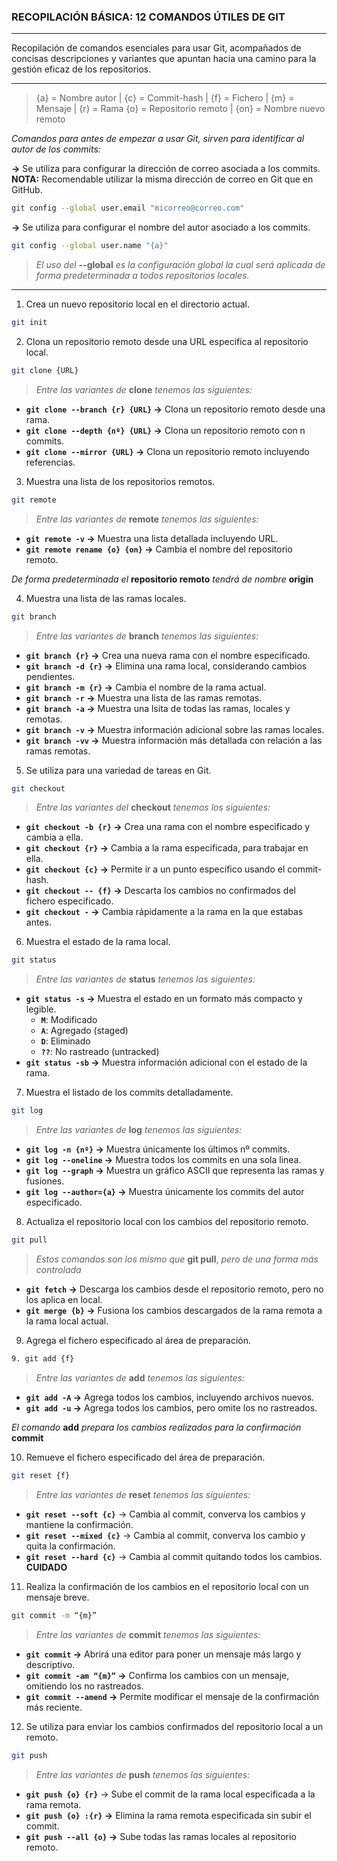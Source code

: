 ### RECOPILACIÓN BÁSICA: 12 COMANDOS ÚTILES DE GIT

---

Recopilación de comandos esenciales para usar Git, acompañados de concisas descripciones y variantes que apuntan hacia una camino para la gestión eficaz de los repositorios.

---

> {a} = Nombre autor | {c} = Commit-hash | {f} = Fichero | {m} = Mensaje | {r} = Rama
> {o} = Repositorio remoto | {on} = Nombre nuevo remoto

*Comandos para antes de empezar a usar Git, sirven para identificar al autor de los commits:*

**→** Se utiliza para configurar la dirección de correo asociada a los commits. 
**NOTA:** Recomendable utilizar la misma dirección de correo en Git que en GitHub.

```sh
git config --global user.email "micorreo@correo.com"
```

**→** Se utiliza para configurar el nombre del autor asociado a los commits.

```sh
git config --global user.name "{a}"
```

> *El uso del* **--global** *es la configuración global la cual será aplicada de forma predeterminada a todos repositorios locales.*

---

1. Crea un nuevo repositorio local en el directorio actual.

```sh
git init
```

2. Clona un repositorio remoto desde una URL especifica al repositorio local.

```sh
git clone {URL}
```
> *Entre las variantes de* **clone** *tenemos las siguientes:*

- **`git clone --branch {r} {URL}` →** Clona un repositorio remoto desde una rama.
- **`git clone --depth {nº} {URL}` →** Clona un repositorio remoto con n commits.
- **`git clone --mirror {URL}` →** Clona un repositorio remoto incluyendo referencias.

3. Muestra una lista de los repositorios remotos.

```sh
git remote
```
> *Entre las variantes de* **remote** *tenemos las siguientes:*

- **`git remote -v` →** Muestra una lista detallada incluyendo URL.
- **`git remote rename {o} {on}` →** Cambia el nombre del repositorio remoto.

*De forma predeterminada el* **repositorio remoto** *tendrá de nombre* **origin**

4. Muestra una lista de las ramas locales.

```sh
git branch
```
> *Entre las variantes de* **branch** *tenemos las siguientes:*

- **`git branch {r}` →** Crea una nueva rama con el nombre especificado.
- **`git branch -d {r}` →** Elimina una rama local, considerando cambios pendientes.
- **`git branch -m {r}` →** Cambia el nombre de la rama actual.
- **`git branch -r` →** Muestra una lista de las ramas remotas.
- **`git branch -a` →** Muestra una lsita de todas las ramas, locales y remotas.
- **`git branch -v` →** Muestra información adicional sobre las ramas locales.
- **`git branch -vv` →** Muestra información más detallada con relación a las ramas remotas.

5. Se utiliza para una variedad de tareas en Git.

```sh
git checkout
```
> *Entre las variantes del* **checkout** *tenemos los siguientes:*
 
- **`git checkout -b {r}` →** Crea una rama con el nombre especificado y cambia a ella.
- **`git checkout {r}` →** Cambia a la rama especificada, para trabajar en ella.
- **`git checkout {c}` →** Permite ir a un punto específico usando el commit-hash.
- **`git checkout -- {f}` →** Descarta los cambios no confirmados del fichero especificado.
- **`git checkout -` →** Cambia rápidamente a la rama en la que estabas antes.

6. Muestra el estado de la rama local.

```sh
git status
```
> *Entre las variantes de* **status** *tenemos las siguientes:*

- **`git status -s` →** Muestra el estado en un formato más compacto y legible.
    - **`M`**: Modificado
    - **`A`**: Agregado (staged)
    - **`D`**: Eliminado
    - **`??`**: No rastreado (untracked)
- **`git status -sb` →** Muestra información adicional con el estado de la rama.

7. Muestra el listado de los commits detalladamente.

```sh
git log
```
> *Entre las variantes de* **log** *tenemos las siguientes:*
 
- **`git log -n {nº}` →** Muestra únicamente los últimos nº commits.
- **`git log --oneline` →** Muestra todos los commits en una sola linea.
- **`git log --graph` →** Muestra un gráfico ASCII que representa las ramas y fusiones.
- **`git log --author={a}` →** Muestra únicamente los commits del autor especificado.

8. Actualiza el repositorio local con los cambios del repositorio remoto.

```sh
git pull
```
> *Estos comandos son los mismo que* **git pull**, *pero de una forma más controlada*
 
- **`git fetch` →** Descarga los cambios desde el repositorio remoto, pero no los aplica en local.
- **`git merge {b}` →** Fusiona los cambios descargados de la rama remota a la rama local actual.

9. Agrega el fichero especificado al área de preparación.

```sh
9. git add {f}
```
> *Entre las variantes de* **add** *tenemos las siguientes:*
 
- **`git add -A` →** Agrega todos los cambios, incluyendo archivos nuevos.
- **`git add -u` →** Agrega todos los cambios, pero omite los no rastreados.

*El comando* **add** *prepara los cambios realizados para la confirmación* **commit**

10. Remueve el fichero especificado del área de preparación.

```sh
git reset {f}
```
> *Entre las variantes de* **reset** *tenemos las siguientes:*

- **`git reset --soft {c}`** → Cambia al commit, converva los cambios y mantiene la confirmación.
- **`git reset --mixed {c}`** → Cambia al commit, converva los cambio y quita la confirmación.
- **`git reset --hard {c}`** → Cambia al commit quitando todos los cambios. **CUIDADO**

11. Realiza la confirmación de los cambios en el repositorio local con un mensaje breve.

```sh
git commit -m “{m}”
```
> *Entre las variantes de* **commit** *tenemos las siguientes:*

- **`git commit` →** Abrirá una editor para poner un mensaje más largo y descriptivo.
- **`git commit -am “{m}”` →** Confirma los cambios con un mensaje, omitiendo los no rastreados.
- **`git commit --amend` →** Permite modificar el mensaje de la confirmación más reciente.

12. Se utiliza para enviar los cambios confirmados del repositorio local a un remoto.

```sh
git push
```
> *Entre las variantes de* **push** *tenemos las siguientes:*

- **`git push {o} {r}`**  → Sube el commit de la rama local especificada a la rama remota.
- **`git push {o} :{r}` →** Elimina la rama remota especificada sin subir el commit.
- **`git push --all {o}` →** Sube todas las ramas locales al repositorio remoto.
